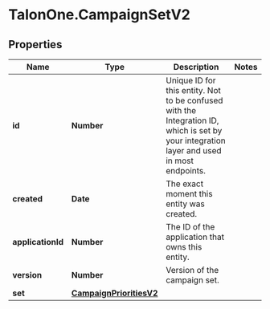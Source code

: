 # TalonOne.CampaignSetV2

## Properties

Name | Type | Description | Notes
------------ | ------------- | ------------- | -------------
**id** | **Number** | Unique ID for this entity. Not to be confused with the Integration ID, which is set by your integration layer and used in most endpoints. | 
**created** | **Date** | The exact moment this entity was created. | 
**applicationId** | **Number** | The ID of the application that owns this entity. | 
**version** | **Number** | Version of the campaign set. | 
**set** | [**CampaignPrioritiesV2**](CampaignPrioritiesV2.md) |  | 


